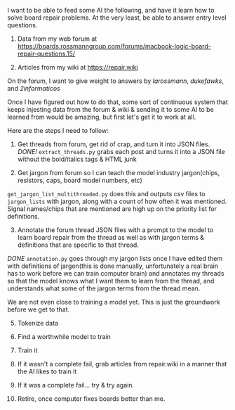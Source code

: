 I want to be able to feed some AI the following, and have it learn how to solve board repair problems. At the very least, be able to answer entry level questions.

1) Data from my web forum at https://boards.rossmanngroup.com/forums/macbook-logic-board-repair-questions.15/

2) Articles from my wiki at https://repair.wiki

On the forum, I want to give weight to answers by *larossmann*, *dukefawks*, and *2informaticos*

Once I have figured out how to do that, some sort of continuous system that keeps injesting data from the forum & wiki & sending it to some AI to be learned from would be amazing, but first let's get it to work at all.

Here are the steps I need to follow:

1. Get threads from forum, get rid of crap, and turn it into JSON files.
*DONE!* `extract_threads.py` grabs each post and turns it into a JSON file without the bold/italics tags & HTML junk

2. Get jargon from forum so I can teach the model industry jargon(chips, resistors, caps, board model numbers, etc)

`get_jargon_list_multithreaded.py` does this and outputs csv files to `jargon_lists` with jargon, along with a count of how often it was mentioned. Signal names/chips that are mentioned are high up on the priority list for definitions. 

3. Annotate the forum thread JSON files with a prompt to the model to learn board repair from the thread as well as with jargon terms & definitions that are specific to that thread.

*DONE* `annotation.py` goes through my jargon lists once I have edited them with definitions of jargon(this is done manually, unfortunately a real brain has to work before we can train computer brain) and annotates my threads so that the model knows what I want them to learn from the thread, and understands what some of the jargon terms from the thread mean.

We are not even close to training a model yet. This is just the groundwork before we get to that.

5. Tokenize data

6. Find a worthwhile model to train

7. Train it

8. If it wasn't a complete fail, grab articles from repair.wiki in a manner that the AI likes to train it

9. If it was a complete fail... try & try again.

10. Retire, once computer fixes boards better than me. 
